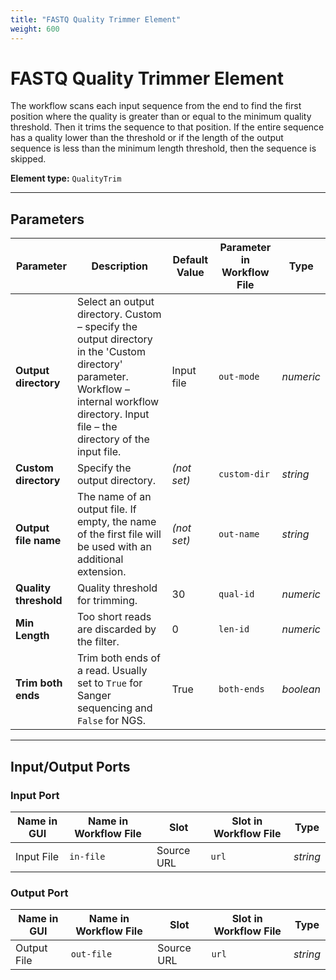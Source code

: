 ```yaml
---
title: "FASTQ Quality Trimmer Element"
weight: 600
---
```


# FASTQ Quality Trimmer Element

The workflow scans each input sequence from the end to find the first position where the quality is greater than or equal to the minimum quality threshold. Then it trims the sequence to that position. If the entire sequence has a quality lower than the threshold or if the length of the output sequence is less than the minimum length threshold, then the sequence is skipped.

**Element type:** `QualityTrim`

---

## Parameters

| **Parameter**         | **Description**                                                                                                                                                                        | **Default Value** | **Parameter in Workflow File** | **Type**  |
|-----------------------|----------------------------------------------------------------------------------------------------------------------------------------------------------------------------------------|-------------------|--------------------------------|-----------|
| **Output directory**  | Select an output directory. Custom – specify the output directory in the 'Custom directory' parameter. Workflow – internal workflow directory. Input file – the directory of the input file. | Input file        | `out-mode`                     | _numeric_ |
| **Custom directory**  | Specify the output directory.                                                                                                                                                          | *(not set)*       | `custom-dir`                   | _string_  |
| **Output file name**  | The name of an output file. If empty, the name of the first file will be used with an additional extension.                                                                            | *(not set)*       | `out-name`                     | _string_  |
| **Quality threshold** | Quality threshold for trimming.                                                                                                                                                        | 30                | `qual-id`                      | _numeric_ |
| **Min Length**        | Too short reads are discarded by the filter.                                                                                                                                           | 0                 | `len-id`                       | _numeric_ |
| **Trim both ends**    | Trim both ends of a read. Usually set to `True` for Sanger sequencing and `False` for NGS.                                                                                             | True              | `both-ends`                    | _boolean_ |

---

## Input/Output Ports

### Input Port

| **Name in GUI** | **Name in Workflow File** | **Slot**   | **Slot in Workflow File** | **Type** |
|-----------------|---------------------------|------------|---------------------------|----------|
| Input File      | `in-file`                 | Source URL | `url`                     | _string_ |

### Output Port

| **Name in GUI** | **Name in Workflow File** | **Slot**   | **Slot in Workflow File** | **Type** |
|-----------------|---------------------------|------------|---------------------------|----------|
| Output File     | `out-file`                | Source URL | `url`                     | _string_ |